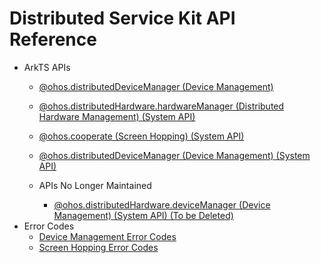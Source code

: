 # Distributed Service Kit API Reference

- ArkTS APIs 
  - [@ohos.distributedDeviceManager (Device Management)](js-apis-distributedDeviceManager.md)
  - [@ohos.distributedHardware.hardwareManager (Distributed Hardware Management) (System API)](js-apis-distributedHardwareManager-sys.md)
  - [@ohos.cooperate (Screen Hopping) (System API)](js-apis-devicestatus-cooperate.md)
  - [@ohos.distributedDeviceManager (Device Management) (System API)](js-apis-distributedDeviceManager-sys.md)

  - APIs No Longer Maintained
    - [@ohos.distributedHardware.deviceManager (Device Management) (System API) (To be Deleted)](js-apis-device-manager-sys.md)
- Error Codes
  - [Device Management Error Codes](errorcode-device-manager.md)
  - [Screen Hopping Error Codes](errorcode-devicestatus.md)

